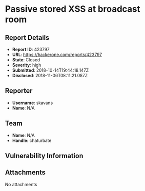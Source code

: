# Passive stored XSS at broadcast room

## Report Details
- **Report ID**: 423797
- **URL**: https://hackerone.com/reports/423797
- **State**: Closed
- **Severity**: high
- **Submitted**: 2018-10-14T19:44:18.147Z
- **Disclosed**: 2018-11-06T08:11:21.087Z

## Reporter
- **Username**: skavans
- **Name**: N/A

## Team
- **Name**: N/A
- **Handle**: chaturbate

## Vulnerability Information


## Attachments
No attachments
